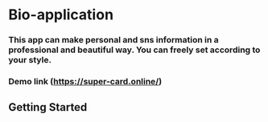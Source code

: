 # Bio-application
### This app can make personal and sns information in a professional and beautiful way. You can freely set according to your style.
### Demo link (https://super-card.online/)
## Getting Started 
